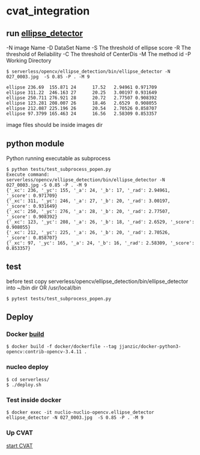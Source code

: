 # cvat_integration

## run [ellipse_detector](https://github.com/vpplatonov/ellipse_detector)
-N image Name
-D DataSet Name
-S The threshold of ellipse score
-R The threshold of Reliability
-C The threshold of CenterDis
-M The method id
-P Working Directory
```
$ serverless/opencv/ellipse_detection/bin/ellipse_detector -N 027_0003.jpg  -S 0.85 -P . -M 9

ellipse 236.69  155.871 24      17.52   2.94961 0.971709
ellipse 311.22  246.163 27      20.25   3.00197 0.931649
ellipse 250.711 276.921 28      20.72   2.77507 0.908392
ellipse 123.281 208.007 26      18.46   2.6529  0.908055
ellipse 212.087 225.196 26      20.54   2.70526 0.858707
ellipse 97.3799 165.463 24      16.56   2.58309 0.853357

```

image files should be inside images dir

## python module
Python running executable as subprocess
```
$ python tests/test_subprocess_popen.py
Execute command: serverless/opencv/ellipse_detection/bin/ellipse_detector -N 027_0003.jpg -S 0.85 -P . -M 9
{'_xc': 236, '_yc': 155, '_a': 24, '_b': 17, '_rad': 2.94961, '_score': 0.971709}
{'_xc': 311, '_yc': 246, '_a': 27, '_b': 20, '_rad': 3.00197, '_score': 0.931649}
{'_xc': 250, '_yc': 276, '_a': 28, '_b': 20, '_rad': 2.77507, '_score': 0.908392}
{'_xc': 123, '_yc': 208, '_a': 26, '_b': 18, '_rad': 2.6529, '_score': 0.908055}
{'_xc': 212, '_yc': 225, '_a': 26, '_b': 20, '_rad': 2.70526, '_score': 0.858707}
{'_xc': 97, '_yc': 165, '_a': 24, '_b': 16, '_rad': 2.58309, '_score': 0.853357}
```

## test
before test copy serverless/opencv/ellipse_detection/bin/ellipse_detector into ~/bin dir OR /usr/local/bin
```
$ pytest tests/test_subprocess_popen.py 
```

## Deploy
### Docker [build](https://hub.docker.com/r/jjanzic/docker-python3-opencv/dockerfile)
```
$ docker build -f docker/dockerfile --tag jjanzic/docker-python3-opencv:contrib-opencv-3.4.11 .
```
### nucleo deploy
```
$ cd serverless/
$ ./deploy.sh
```
### Test inside docker
```
$ docker exec -it nuclio-nuclio-opencv.ellipse_detector ellipse_detector -N 027_0003.jpg  -S 0.85 -P . -M 9
```

### Up CVAT
[start CVAT](https://github.com/openvinotoolkit/cvat/tree/develop/components/serverless)
